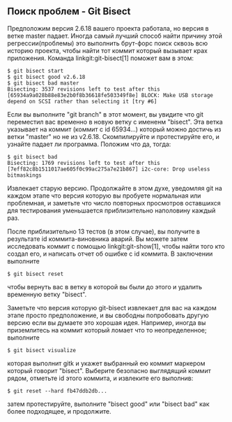 ## Поиск проблем - Git Bisect ##

Предположим версия 2.6.18 вашего проекта работала, но версия в ветке master падает. Иногда самый лучший способ найти причину этой регрессии(проблемы) это выполнить брут-форс поиск сквозь всю историю проекта, чтобы найти тот коммит который вызывает крах приложения. Команда linkgit:git-bisect[1] поможет вам в этом:

    $ git bisect start
    $ git bisect good v2.6.18
    $ git bisect bad master
    Bisecting: 3537 revisions left to test after this
    [65934a9a028b88e83e2b0f8b36618fe503349f8e] BLOCK: Make USB storage depend on SCSI rather than selecting it [try #6]

Если вы выполните "git branch" в этот момент, вы увидите что git переместил вас временно в новую ветку с имененм "bisect". Эта ветка указывает на коммит (коммит с id 65934...) который можно достичь из ветки "master" но не из v2.6.18.  Скомпилируйте и протестируйте его, и узнайте падает ли программа. Положим что да, тогда:

    $ git bisect bad
    Bisecting: 1769 revisions left to test after this
    [7eff82c8b1511017ae605f0c99ac275a7e21b867] i2c-core: Drop useless bitmaskings

Извлекает старую версию. Продолжайте в этом духе, уведомляя git на каждом этапе что версия которую вы пробуете нормальная или проблемная, и заметьте что число повторных просмотров оставшихся для тестирования уменьшается приблизительно наполовину каждый раз.

После приблизительно 13 тестов (в этом случае), вы получите в результате id коммита-виновника аварий. Вы можете затем исследовать коммит с помощью linkgit:git-show[1], чтобы найти того кто создал его, и написать отчет об ошибке с id коммита. В заключении выполните

    $ git bisect reset

чтобы вернуть вас в ветку в которой вы были до этого и удалить временную ветку "bisect".

Заметьте что версия которую git-bisect извлекает для вас на каждом этапе просто предположение, и вы свободны попробовать другую версию если вы думаете это хорошая идея. Например, иногда вы приземлитесь на коммит который ломает что то неопределенное; выполните

    $ git bisect visualize

которая выполнит  gitk и укажет выбранный ею коммит маркером который говорит "bisect". Выберите безопасно выглядящий коммит рядом, отметьте id этого коммита, и извлеките его выполнив:

    $ git reset --hard fb47ddb2db...

затем протестируйте, выполните "bisect good" или "bisect bad" как более подходящее, и продолжите.